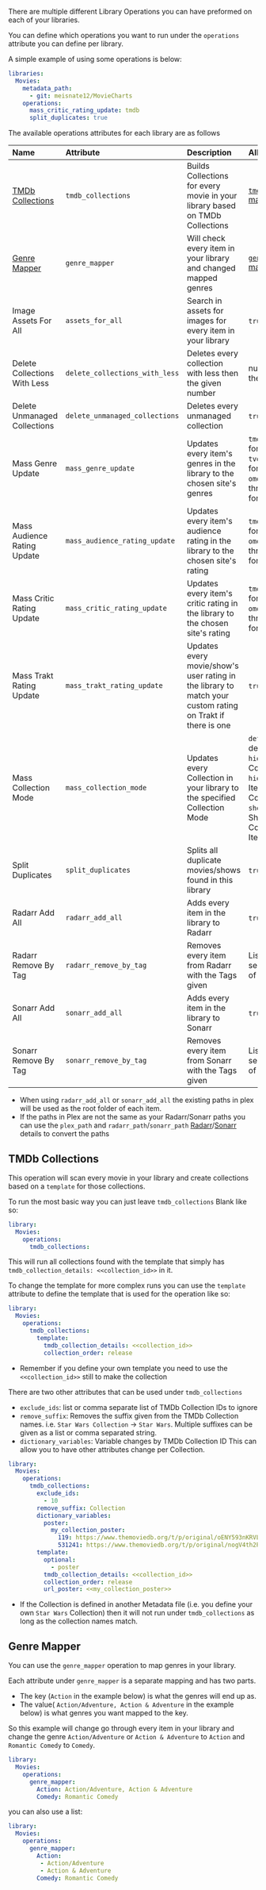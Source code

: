 There are multiple different Library Operations you can have preformed on each of your libraries.

You can define which operations you want to run under the `operations` attribute you can define per library.

A simple example of using some operations is below:
```yaml
libraries:
  Movies:
    metadata_path:
      - git: meisnate12/MovieCharts
    operations:
      mass_critic_rating_update: tmdb
      split_duplicates: true
```

The available operations attributes for each library are as follows

| Name | Attribute | Description | Allowed Values |
| :--- | :--- | :--- | :--- |
| [TMDb Collections](#tmdb-collections) | `tmdb_collections` | Builds Collections for every movie in your library based on TMDb Collections | [`tmdb_collections` mapping details](#tmdb-collections) |
| [Genre Mapper](#genre-mapper) | `genre_mapper` |Will check every item in your library and changed mapped genres | [`genre_mapper` mapping details](#genre-mapper) |
| Image Assets For All | `assets_for_all` | Search in assets for images for every item in your library | `true` or `false` |
| Delete Collections With Less | `delete_collections_with_less` | Deletes every collection with less then the given number | number greater then 0 |
| Delete Unmanaged Collections | `delete_unmanaged_collections` | Deletes every unmanaged collection | `true` or `false` |
| Mass Genre Update | `mass_genre_update` | Updates every item's genres in the library to the chosen site's genres | `tmdb`: Use TMDb for Genres<br>`tvdb`: Use TVDb for Genres<br>`omdb`: Use IMDb through OMDb for Genres |
| Mass Audience Rating Update | `mass_audience_rating_update` | Updates every item's audience rating in the library to the chosen site's rating | `tmdb`: Use TMDb for Rating<br>`omdb`: Use IMDb through OMDb for Rating |
| Mass Critic Rating Update | `mass_critic_rating_update` | Updates every item's critic rating in the library to the chosen site's rating | `tmdb`: Use TMDb for Rating<br>`omdb`: Use IMDb through OMDb for Rating |
| Mass Trakt Rating Update | `mass_trakt_rating_update` | Updates every movie/show's user rating in the library to match your custom rating on Trakt if there is one | `true` or `false` |
| Mass Collection Mode | `mass_collection_mode` | Updates every Collection in your library to the specified Collection Mode | `default`: Library default<br>`hide`: Hide Collection<br>`hide_items`: Hide Items in this Collection<br>`show_items`: Show this Collection and its Items |
| Split Duplicates | `split_duplicates` | Splits all duplicate movies/shows found in this library | `true` or `false` |
| Radarr Add All | `radarr_add_all` | Adds every item in the library to Radarr | `true` or `false` |
| Radarr Remove By Tag | `radarr_remove_by_tag` | Removes every item from Radarr with the Tags given | List or comma separated string of tags |
| Sonarr Add All | `sonarr_add_all` | Adds every item in the library to Sonarr | `true` or `false` |
| Sonarr Remove By Tag | `sonarr_remove_by_tag` | Removes every item from Sonarr with the Tags given | List or comma separated string of tags |

* When using `radarr_add_all` or `sonarr_add_all` the existing paths in plex will be used as the root folder of each item.
* If the paths in Plex are not the same as your Radarr/Sonarr paths you can use the `plex_path` and `radarr_path`/`sonarr_path` [Radarr](https://github.com/meisnate12/Plex-Meta-Manager/wiki/Radarr-Attributes)/[Sonarr](https://github.com/meisnate12/Plex-Meta-Manager/wiki/Sonarr-Attributes) details to convert the paths

## TMDb Collections
This operation will scan every movie in your library and create collections based on a `template` for those collections.

To run the most basic way you can just leave `tmdb_collections` Blank like so:

```yaml
library:
  Movies:
    operations:
      tmdb_collections:
```

This will run all collections found with the template that simply has `tmdb_collection_details: <<collection_id>>` in it.

To change the template for more complex runs you can use the `template` attribute to define the template that is used for the operation like so:

```yaml
library:
  Movies:
    operations:
      tmdb_collections:
        template:
          tmdb_collection_details: <<collection_id>>
          collection_order: release
```

* Remember if you define your own template you need to use the `<<collection_id>>` still to make the collection

There are two other attributes that can be used under `tmdb_collections`

* `exclude_ids`: list or comma separate list of TMDb Collection IDs to ignore 
* `remove_suffix`: Removes the suffix given from the TMDb Collection names. i.e. `Star Wars Collection` -> `Star Wars`. Multiple suffixes can be given as a list or comma separated string.
* `dictionary_variables`: Variable changes by TMDb Collection ID This can allow you to have other attributes change per Collection.

```yaml
library:
  Movies:
    operations:
      tmdb_collections:
        exclude_ids:
          - 10
        remove_suffix: Collection
        dictionary_variables:
          poster:
            my_collection_poster:
              119: https://www.themoviedb.org/t/p/original/oENY593nKRVL2PnxXsMtlh8izb4.jpg
              531241: https://www.themoviedb.org/t/p/original/nogV4th2P5QWYvQIMiWHj4CFLU9.jpg
        template:
          optional:
            - poster
          tmdb_collection_details: <<collection_id>>
          collection_order: release
          url_poster: <<my_collection_poster>>
```

* If the Collection is defined in another Metadata file (i.e. you define your own `Star Wars` Collection) then it will not run under `tmdb_collections` as long as the collection names match.

## Genre Mapper
You can use the `genre_mapper` operation to map genres in your library.

Each attribute under `genre_mapper` is a separate mapping and has two parts. 
* The key (`Action` in the example below) is what the genres will end up as.
* The value( `Action/Adventure, Action & Adventure` in the example below) is what genres you want mapped to the key.

So this example will change go through every item in your library and change the genre `Action/Adventure` or `Action & Adventure` to `Action` and `Romantic Comedy` to `Comedy`.

```yaml
library:
  Movies:
    operations:
      genre_mapper:
        Action: Action/Adventure, Action & Adventure
        Comedy: Romantic Comedy
```

you can also use a list:

```yaml
library:
  Movies:
    operations:
      genre_mapper:
        Action: 
         - Action/Adventure
         - Action & Adventure
        Comedy: Romantic Comedy
```
